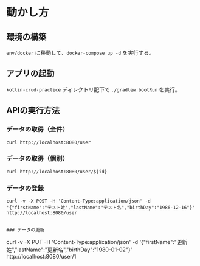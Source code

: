# 動かし方

## 環境の構築

`env/docker` に移動して、`docker-compose up -d` を実行する。

## アプリの起動

`kotlin-crud-practice` ディレクトリ配下で `./gradlew bootRun` を実行。 


## APIの実行方法

### データの取得（全件）

```
curl http://localhost:8080/user 
```

### データの取得（個別）

```
curl http://localhost:8080/user/${id} 
```

### データの登録
```
curl -v -X POST -H 'Content-Type:application/json' -d '{"firstName":"テスト姓","lastName":"テスト名","birthDay":"1986-12-16"}' http://localhost:8080/user
```

```

### データの更新
```
curl -v -X PUT -H 'Content-Type:application/json' -d '{"firstName":"更新姓","lastName":"更新名","birthDay":"1980-01-02"}' http://localhost:8080/user/1
```